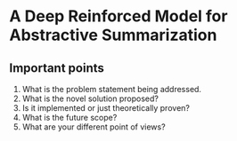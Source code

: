 # A Deep Reinforced Model for Abstractive Summarization

## Important points
1. What is the problem statement being addressed.
2. What is the novel solution proposed?
3. Is it implemented or just theoretically proven?
4. What is the future scope?
5. What are your different point of views?
